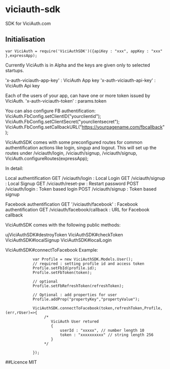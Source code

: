 # viciauth-sdk
SDK for ViciAuth.com


## Initialisation
```
var ViciAuth = require('ViciAuthSDK')({apiKey : "xxx", appKey : "xxx" },expressApp);
```
Currently ViciAuth is in Alpha and the keys are given only to selected startups.



'x-auth-viciauth-app-key' : ViciAuth App key
'x-auth-viciauth-api-key' : ViciAuth Api key

Each of the users of your app, can have one or more token issued by ViciAuth. 
'x-auth-viciauth-token' : params.token

You can also configure FB authentification:
ViciAuth.FbConfig.setClientID("yourclientid");
ViciAuth.FbConfig.setClientSecret("yourclientsecret");
ViciAuth.FbConfig.setCallbackURL("https://yourpagename.com/fbcallback");

ViciAuthSDK comes with some preconfigured routes for common authentification actions like login, singup and logout.
This will set up the routes under /viciauth/login, /viciauth/signup, /viciauth/signup,
ViciAuth.configureRoutes(expressApp);

In detail:

Local authentification
GET /viciauth/login : Local Login
GET /viciauth/signup : Local Signup
GET /viciauth/reset-pw : Restart password
POST /viciauth/login : Token based login
POST /viciauth/signup : Token based signup

Facebook authentification
GET '/viciauth/facebook' : Facebook authentification
GET /viciauth/facebook/callback : URL for Facebook callback



ViciAuthSDK comes with the following public methods:

ujViciAuthSDK#destroyToken
ViciAuthSDK#checkToken
ViciAuthSDK#localSignup
ViciAuthSDK#localLogin


ViciAuthSDK#connectToFacebook
Example:
```
            var Profile = new ViciAuthSDK.Models.User();
            // required : setting profile id and access token
            Profile.setFbId(profile.id);
            Profile.setFbToken(token);
            
            // optional
            Profile.setFbRefreshToken(refreshToken);
    
            // Optional : add properties for user
            Profile.addProp("propertyKey","propertyValue");
            
            ViciAuthSDK.connectToFacebook(token,refreshToken,Profile,(err,rUser)=>{
                 /*
                    ViciAuth User retured 
                    {
                        userId : "xxxxx", // number length 10
                        token : "xxxxxxxxxx" // string length 256 
                    }
                 */
                 
            });        
```

##Licence
MIT



